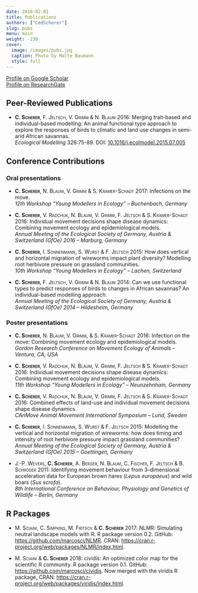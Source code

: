 ```yaml
---
date: 2018-02-01
title: Publications
authors: ["CedScherer"]
slug: pubs
menu: main
weight: -230
cover:
  image: /images/pubs.jpg
  caption: Photo by Malte Baumann
  style: full
---
```


[Profile on Google Scholar](https://scholar.google.com/citations?user=6o61j_IAAAAJ&hl=en&oi=sra)  
[Profile on ResearchGate](https://www.researchgate.net/profile/Cedric_Scherer/contributions)

## Peer-Reviewed Publications

- <span style="font-variant:small-caps;">**C. Scherer**, F. Jeltsch, V. Grimm & N. Blaum</span> 2016: Merging trait-based and individual-based modelling: An animal functional type approach to explore the responses of birds to climatic and land use changes in semi-arid African savannas.  
*Ecological Modelling* 326:75-89. DOI: [10.1016/j.ecolmodel.2015.07.005](https://doi.org/10.1016/j.ecolmodel.2015.07.005)

## Conference Contributions

### Oral presentations
- <span style="font-variant:small-caps;">**C. Scherer**, N. Blaum, V. Grimm & S. Kramer-Schadt</span> 2017: Infections on the move.  
*12th Workshop “Young Modellers in Ecology” – Buchenbach, Germany*  

- <span style="font-variant:small-caps;">**C. Scherer**, V. Radchuk, N. Blaum, V. Grimm, F. Jeltsch & S. Kramer-Schadt</span> 2016: Individual movement decisions shape disease dynamics: Combining movement ecology and epidemiological models.  
*Annual Meeting of the Ecological Society of Germany, Austria & Switzerland (GfOe) 2016 – Marburg, Germany*  

- <span style="font-variant:small-caps;">**C. Scherer**, I. Sonnenmann, S. Wurst & F. Jeltsch</span> 2015: How does vertical and horizontal migration of wireworms impact plant diversity? Modelling root herbivore pressure on grassland communities.  
*10th Workshop “Young Modellers in Ecology” – Lachen, Switzerland*  

- <span style="font-variant:small-caps;">**C. Scherer**, F. Jeltsch, V. Grimm & N. Blaum</span> 2014: Can we use functional types to predict responses of birds to changes in African savannas? An individual-based modelling approach.  
*Annual Meeting of the Ecological Society of Germany, Austria & Switzerland (GfOe) 2014 – Hildesheim, Germany*

### Poster presentations
- <span style="font-variant:small-caps;">**C. Scherer**, N. Blaum, V. Grimm, & S. Kramer-Schadt</span> 2016: Infection on the move: Combining movement ecology and epidemiological models.  
*Gordon Research Conference on Movement Ecology of Animals – Ventura, CA, USA*  

- <span style="font-variant:small-caps;">**C. Scherer**, V. Radchuk, N. Blaum, V. Grimm, F. Jeltsch & S. Kramer-Schadt</span> 2016: Individual movement decisions shape disease dynamics: Combining movement ecology and epidemiological models.  
*11th Workshop “Young Modellers in Ecology” – Neunzehnhain, Germany*  

- <span style="font-variant:small-caps;">**C. Scherer**, V. Radchuk, N. Blaum, V. Grimm, F. Jeltsch & S. Kramer-Schadt</span> 2016: Combined effects of land-use and individual movement decisions shape disease dynamics.  
*CAnMove Animal Movement International Symposium – Lund, Sweden*  

- <span style="font-variant:small-caps;">**C. Scherer**, I. Sonnenmann, S. Wurst & F. Jeltsch</span> 2015: Modelling the vertical and horizontal migration of wireworms: how does timing and intensity of root herbivore pressure impact grassland communities?  
*Annual Meeting of the Ecological Society of Germany, Austria & Switzerland (GfOe) 2015 – Goettingen, Germany*  

- <span style="font-variant:small-caps;">J.-P. Wevers, **C. Scherer**, A. Berger, N. Blaum, C. Fischer, F. Jeltsch & B. Schröder</span> 2011: Identifying movement behaviour from 3–dimensional acceleration data for European brown hares (*Lepus europaeus*) and wild boars (*Sus scrofa*).  
*8th International Conference on Behaviour, Physiology and Genetics of Wildlife – Berlin, Germany*

## R Packages

- <span style="font-variant:small-caps;">M. Sciaini, C. Simpkins, M. Fritsch & **C. Scherer**</span> 2017: NLMR: Simulating neutral landscape models with R. R package version 0.2. GitHub: https://github.com/marcosci/NLMR. CRAN: https://cran.r-project.org/web/packages/NLMR/index.html.

- <span style="font-variant:small-caps;">M. Sciaini & **C. Scherer**</span> 2018: cividis: An optimized color map for the scientific R community. R package version 0.1. GitHub: https://github.com/marcosci/cividis. Now merged with the viridis R package, CRAN: https://cran.r-project.org/web/packages/viridis/index.html.
